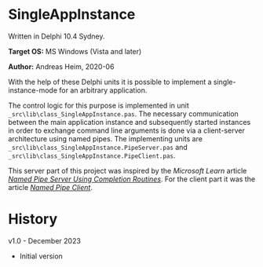 # SingleAppInstance

Written in Delphi 10.4 Sydney.

**Target OS:** MS Windows (Vista and later)

**Author:** Andreas Heim, 2020-06


With the help of these Delphi units it is possible to implement a single-instance-mode for an arbitrary application.

The control logic for this purpose is implemented in unit `_src\lib\class_SingleAppInstance.pas`. The necessary communication between the main application instance and subsequently started instances in order to exchange command line arguments is done via a client-server architecture using named pipes. The implementing units are `_src\lib\class_SingleAppInstance.PipeServer.pas` and `_src\lib\class_SingleAppInstance.PipeClient.pas`.

This server part of this project was inspired by the _Microsoft Learn_ article [_Named Pipe Server Using Completion Routines_](https://learn.microsoft.com/en-us/windows/win32/ipc/named-pipe-server-using-completion-routines). For the client part it was the article [_Named Pipe Client_](https://learn.microsoft.com/en-us/windows/win32/ipc/named-pipe-client).


# History

v1.0 - December 2023
- Initial version
